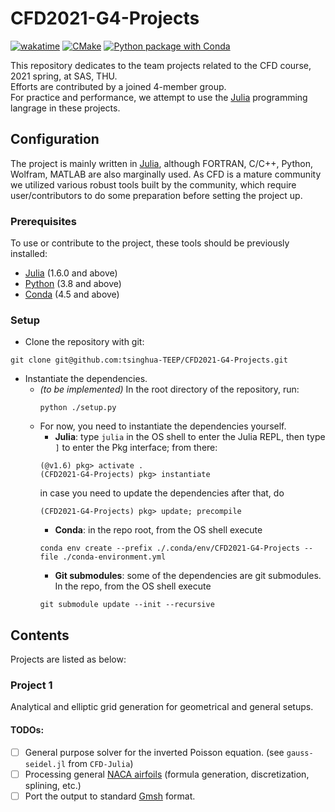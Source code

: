 # CFD2021-G4-Projects

[![wakatime](https://wakatime.com/badge/github/tsinghua-TEEP/CFD2021-G4-Projects.svg)](https://wakatime.com/badge/github/tsinghua-TEEP/CFD2021-G4-Projects)
[![CMake](https://github.com/tsinghua-TEEP/CFD2021-G4-Projects/actions/workflows/cmake.yml/badge.svg)](https://github.com/tsinghua-TEEP/CFD2021-G4-Projects/actions/workflows/cmake.yml)
[![Python package with Conda](https://github.com/tsinghua-TEEP/CFD2021-G4-Projects/actions/workflows/conda.yml/badge.svg)](https://github.com/tsinghua-TEEP/CFD2021-G4-Projects/actions/workflows/conda.yml)

This repository dedicates to the team projects
related to the CFD course, 2021 spring, at SAS, THU.  
Efforts are contributed by a joined 4-member group.  
For practice and performance, we attempt to use the
[Julia](https://julialang.org) programming langrage in these projects.

## Configuration

The project is mainly written in [Julia](https://julialang.org), although FORTRAN, C/C++, Python, Wolfram, MATLAB are also marginally used. As CFD is a mature community we utilized various robust tools built by the community, which require user/contributors to do some preparation before setting the project up.

### Prerequisites

To use or contribute to the project, these tools should be previously installed:

- [Julia](https://julialang.org)   (1.6.0 and above)
- [Python](https://www.python.org) (3.8   and above)
- [Conda](https://docs.conda.io)   (4.5   and above)

### Setup

- Clone the repository with git:
```shell
git clone git@github.com:tsinghua-TEEP/CFD2021-G4-Projects.git
```
- Instantiate the dependencies.
  - *(to be implemented)* In the root directory of the repository, run:
    ```shell
    python ./setup.py
    ```
  - For now, you need to instantiate the dependencies yourself.
    - **Julia**: type ``julia`` in the OS shell to enter the Julia REPL, then type ``]`` to enter the Pkg interface;
      from there:
    ```jldoctest
    (@v1.6) pkg> activate .
    (CFD2021-G4-Projects) pkg> instantiate
    ```
      in case you need to update the dependencies after that, do
    ```jldoctest
    (CFD2021-G4-Projects) pkg> update; precompile
    ```
    - **Conda**: in the repo root, from the OS shell execute
    ```shell
    conda env create --prefix ./.conda/env/CFD2021-G4-Projects --file ./conda-environment.yml
    ```
    - **Git submodules**: some of the dependencies are git submodules. In the repo, from the OS shell execute
    ```shell
    git submodule update --init --recursive
    ```

## Contents

Projects are listed as below:

### Project 1

Analytical and elliptic grid generation
for geometrical and general setups.

#### TODOs:
- [ ] General purpose solver for the inverted Poisson equation. (see ``gauss-seidel.jl`` from ``CFD-Julia``)
- [ ] Processing general [NACA airfoils](https://en.wikipedia.org/wiki/NACA_airfoil)
      (formula generation, discretization, splining, etc.)
- [ ] Port the output to standard [Gmsh](http://gmsh.info) format.
